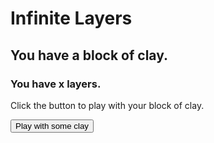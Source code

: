 # Infinite Layers
## You have a block of clay.
### You have x layers.
<p>Click the button to play with your block of clay.</p>

<!--change to a variable, that once you click once, changes the text (story stuff here too, maybe? change block of clay to varMat (material) so it's consistent.--->

<button id="double-button">
  Play with some clay
</button> <!-- can be changed --->

<script> 
 
  var button = document.getElementById("double-button");
  var onButtonClick = function() {
    clickerButton.textContent += "Clicked";
  clickerButton.addEventListener("click", onButtonClick)

  </script>
  
